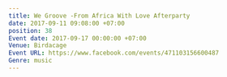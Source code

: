 ```yaml
---
title: We Groove -From Africa With Love Afterparty
date: 2017-09-11 09:08:00 +07:00
position: 38
Event date: 2017-09-17 00:00:00 +07:00
Venue: Birdacage
Event URL: https://www.facebook.com/events/471103156600487
Genre: music
---
```


